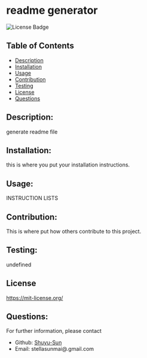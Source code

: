 # readme generator
  ![License Badge](https://shields.io/badge/license-MIT-green)
  ## Table of Contents 
  - [Description](#description)
  - [Installation](#installation)
  - [Usage](#usage)
  - [Contribution](#contribution)
  - [Testing](#testing)
  - [License](#license)
  - [Questions](#questions)

  ## Description:
  generate readme file

  ## Installation:
  this is where you put your installation instructions.

  ## Usage:
  INSTRUCTION LISTS

  ## Contribution:
  This is where put how others contribute to this project.

  ## Testing:
  undefined

  ## License

  https://mit-license.org/

  ## Questions:
  For further information, please contact
  - Github: [Shuyu-Sun](https://github.com/Shuyu-Sun)
  - Email: stellasunmai@.gmail.com 
  
  